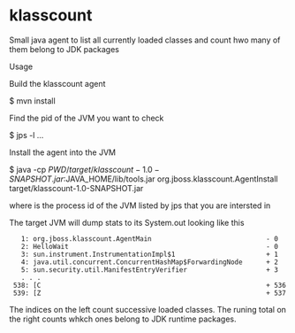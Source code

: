 # klasscount

Small java agent to list all currently loaded classes and count hwo
many of them belong to JDK packages

Usage

Build the klasscount agent

$ mvn install

Find the pid of the JVM you want to check

$ jps -l
...

Install the agent into the JVM

$ java -cp $PWD/target/klasscount-1.0-SNAPSHOT.jar:$JAVA_HOME/lib/tools.jar org.jboss.klasscount.AgentInstall <pid> target/klasscount-1.0-SNAPSHOT.jar

where <pid> is the process id of the JVM listed by jps that you are intersted in

The target JVM will dump stats to its System.out looking like this

       1: org.jboss.klasscount.AgentMain                             - 0       
       2: HelloWait                                                  - 0       
       3: sun.instrument.InstrumentationImpl$1                       + 1       
       4: java.util.concurrent.ConcurrentHashMap$ForwardingNode      + 2       
       5: sun.security.util.ManifestEntryVerifier                    + 3       
       . . .
     538: [C                                                         + 536
     539: [Z                                                         + 537     

The indices on the left count successive loaded classes. The runing
total on the right counts whkch ones belong to JDK runtime packages.
